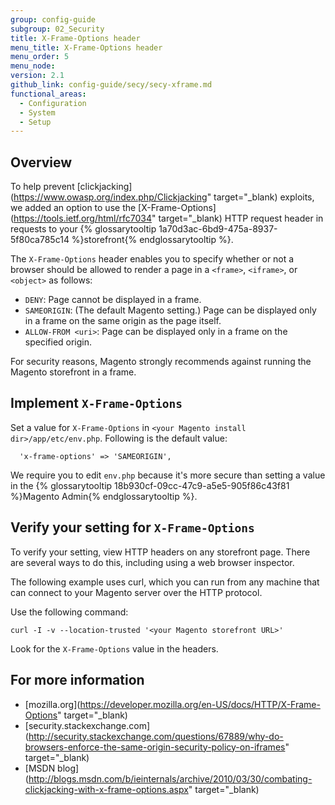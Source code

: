 ```yaml
---
group: config-guide
subgroup: 02_Security
title: X-Frame-Options header
menu_title: X-Frame-Options header
menu_order: 5
menu_node:
version: 2.1
github_link: config-guide/secy/secy-xframe.md
functional_areas:
  - Configuration
  - System
  - Setup
---
```


## Overview
To help prevent [clickjacking](https://www.owasp.org/index.php/Clickjacking" target="_blank) exploits, we added an option to use the [X-Frame-Options](https://tools.ietf.org/html/rfc7034" target="_blank) HTTP request header in requests to your {% glossarytooltip 1a70d3ac-6bd9-475a-8937-5f80ca785c14 %}storefront{% endglossarytooltip %}.

The `X-Frame-Options` header enables you to specify whether or not a browser should be allowed to render a page in a `<frame>`, `<iframe>`, or `<object>` as follows:

*	`DENY`: Page cannot be displayed in a frame.
*	`SAMEORIGIN`: (The default Magento setting.) Page can be displayed only in a frame on the same origin as the page itself.
*	`ALLOW-FROM <uri>`: Page can be displayed only in a frame on the specified origin.

<div class="bs-callout bs-callout-warning">
    <p>For security reasons, Magento strongly recommends against running the Magento storefront in a frame.</p>
</div>

## Implement `X-Frame-Options`
Set a value for `X-Frame-Options` in `<your Magento install dir>/app/etc/env.php`. Following is the default value:

	  'x-frame-options' => 'SAMEORIGIN',

We require you to edit `env.php` because it's more secure than setting a value in the {% glossarytooltip 18b930cf-09cc-47c9-a5e5-905f86c43f81 %}Magento Admin{% endglossarytooltip %}.

## Verify your setting for `X-Frame-Options`
To verify your setting, view HTTP headers on any storefront page. There are several ways to do this, including using a web browser inspector.

The following example uses curl, which you can run from any machine that can connect to your Magento server over the HTTP protocol.

Use the following command:

	curl -I -v --location-trusted '<your Magento storefront URL>'

Look for the `X-Frame-Options` value in the headers.

## For more information
*	[mozilla.org](https://developer.mozilla.org/en-US/docs/HTTP/X-Frame-Options" target="_blank)
*	[security.stackexchange.com](http://security.stackexchange.com/questions/67889/why-do-browsers-enforce-the-same-origin-security-policy-on-iframes" target="_blank)
*	[MSDN blog](http://blogs.msdn.com/b/ieinternals/archive/2010/03/30/combating-clickjacking-with-x-frame-options.aspx" target="_blank)

